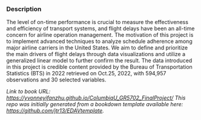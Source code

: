 ### Description

The level of on-time performance is crucial to measure the effectiveness and efficiency of transport systems, and flight delays have been an all-time concern for airline operation management. The motivation of this project is to implement advanced techniques to analyze schedule adherence among major airline carriers in the United States. We aim to define and prioritize the main drivers of flight delays through data visualizations and utilize a generalized linear model to further confirm the result. The data introduced in this project is credible content provided by the Bureau of Transportation Statistics (BTS) in 2022 retrieved on Oct.25, 2022, with 594,957 observations and 30 selected variables.


*Link to book URL: https://yvonneyifanzhu.github.io/ColumbiaU_GR5702_FinalProject/* 
*This repo was initially generated from a bookdown template available here: https://github.com/jtr13/EDAVtemplate.*	



